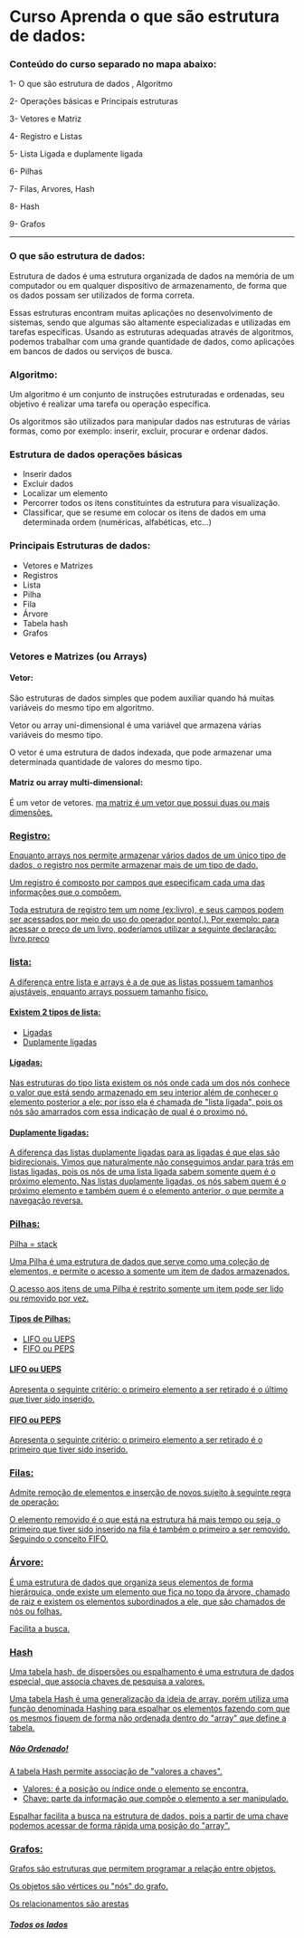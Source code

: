 # Curso Aprenda o que são estrutura de dados:

### Conteúdo do curso separado no mapa abaixo:

1- O que são estrutura de dados , Algoritmo

2- Operações básicas e Principais estruturas

3- Vetores e Matriz

4- Registro e Listas

5- Lista Ligada e duplamente ligada

6- Pilhas

7- Filas, Arvores, Hash

8- Hash

9- Grafos

-------------------------------------------------------------------------------------------------------------------------------------------

### O que são estrutura de dados:

Estrutura de dados é uma estrutura organizada de dados na memória de um computador ou em qualquer dispositivo de armazenamento, de forma que os dados possam ser utilizados de forma correta.

Essas estruturas encontram muitas aplicações no desenvolvimento de sistemas, sendo que algumas são altamente especializadas e utilizadas em tarefas específicas. Usando as estruturas adequadas através de algoritmos, podemos trabalhar com uma grande quantidade de dados, como aplicações em bancos de dados ou serviços de busca.

### Algoritmo:

Um algoritmo é um conjunto de instruções estruturadas e ordenadas, seu objetivo é realizar uma tarefa ou operação específica.

Os algoritmos são utilizados para manipular dados nas estruturas de várias formas, como por exemplo: inserir, excluir, procurar e ordenar dados.

### Estrutura de dados operações básicas

- Inserir dados
- Excluir dados
- Localizar um elemento
- Percorrer todos os itens constituintes da estrutura para visualização.
- Classificar, que se resume em colocar os itens de dados em uma determinada ordem (numéricas, alfabéticas, etc...)

### Principais Estruturas de dados:

- Vetores e Matrizes
- Registros
- Lista
- Pilha
- Fila
- Árvore
- Tabela hash
- Grafos

### Vetores e Matrizes (ou Arrays)

#### Vetor:

São estruturas de dados simples que podem auxiliar quando há muitas variáveis do mesmo tipo em algoritmo.

Vetor ou array uni-dimensional é uma variável que armazena várias variáveis do mesmo tipo.

O vetor é uma estrutura de dados indexada, que pode armazenar uma determinada quantidade de valores do mesmo tipo.

#### Matriz ou array multi-dimensional:

É um vetor de vetores. <u>ma matriz é um vetor que possui duas ou mais dimensões.

### Registro:

Enquanto arrays nos permite armazenar vários dados de um único tipo de dados, o registro nos permite armazenar mais de um tipo de dado.

Um registro é composto por campos que especificam cada uma das informações que o compõem.

Toda estrutura de registro tem um nome (ex:livro), e seus campos podem ser acessados por meio do uso do operador ponto(.). Por exemplo: para acessar o preço de um livro, poderíamos utilizar a seguinte declaração: livro.preco

### lista:

A diferença entre lista e arrays é a de que as listas possuem tamanhos ajustáveis, enquanto arrays possuem tamanho físico.

#### Existem 2 tipos de lista:

- Ligadas 
- Duplamente ligadas

#### Ligadas:

Nas estruturas do tipo lista existem os nós onde cada um dos nós conhece o valor que está sendo armazenado em seu interior além de conhecer o elemento posterior a ele: por isso ela é chamada de "lista ligada", pois os nós são amarrados com essa indicação de qual é o proximo nó.

#### Duplamente ligadas:

A diferença das listas duplamente ligadas para as ligadas é que elas são bidirecionais. Vimos que naturalmente não conseguimos andar para trás em listas ligadas, pois os nós de uma lista ligada sabem somente quem é o próximo elemento. Nas listas duplamente ligadas, os nós sabem quem é o próximo elemento e também quem é o elemento anterior, o que permite a navegação reversa. 

### Pilhas:

Pilha = stack

Uma Pilha é uma estrutura de dados que serve como uma coleção de elementos, e permite o acesso a somente um item de dados armazenados.

O acesso aos itens de uma Pilha é restrito somente um item pode ser lido ou removido por vez.

#### Tipos de Pilhas:

- LIFO ou UEPS
- FIFO ou PEPS

#### LIFO ou UEPS

Apresenta o seguinte critério: o primeiro elemento a ser retirado é o último que tiver sido inserido.

 #### FIFO ou PEPS

Apresenta o seguinte critério: o primeiro elemento a ser retirado é o primeiro que tiver sido inserido.

### Filas:

Admite remoção de elementos e inserção de novos sujeito à seguinte regra de operação:

O elemento removido é o que está na estrutura há mais tempo ou seja, o primeiro que tiver sido inserido na fila é também o primeiro a ser removido. Seguindo o conceito FIFO.

### Árvore:

É uma estrutura de dados que organiza seus elementos de forma hierárquica, onde existe um elemento que fica no topo da árvore, chamado de raiz e existem os elementos subordinados a ele, que são chamados de nós ou folhas.

Facilita a busca.

### Hash

Uma tabela hash, de dispersões ou espalhamento é uma estrutura de dados especial, que associa chaves de pesquisa a valores.

Uma tabela Hash é uma generalização da ideia de array, porém utiliza uma função denominada Hashing para espalhar os elementos fazendo com que os mesmos fiquem de forma não ordenada dentro do "array" que define a tabela.

##### Não Ordenado!

A tabela Hash permite associação de "valores a chaves".

- Valores: é a posição ou índice onde o elemento se encontra.
- Chave: parte da informação que compõe o elemento a ser manipulado.

Espalhar facilita a busca na estrutura de dados, pois a partir de uma chave podemos acessar de forma rápida uma posição do "array".

### Grafos:

Grafos são estruturas que permitem programar a relação entre objetos.

Os objetos são vértices ou "nós" do grafo.

Os relacionamentos são arestas

##### Todos os lados

